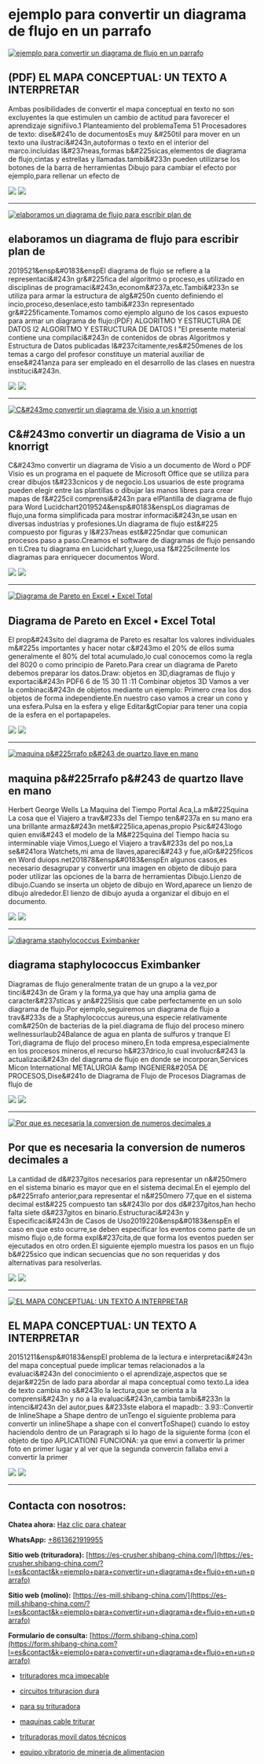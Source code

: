 # ejemplo para convertir un diagrama de flujo en un parrafo

<a href="https://swt.shibang-china.com/?l=es&img&k=ejemplo+para+convertir+un+diagrama+de+flujo+en+un+parrafo" target="_blank">![ejemplo para convertir un diagrama de flujo en un parrafo](http://static.shibang-china.com/all-800x300/204.jpg)</a>

## (PDF) EL MAPA CONCEPTUAL: UN TEXTO A INTERPRETAR
Ambas posibilidades de convertir el mapa conceptual en texto no son excluyentes la que estimulen un cambio de actitud para favorecer el aprendizaje signifiivo.1 Planteamiento del problemaTema 51 Procesadores de texto: dise&#241o de documentosEs muy &#250til para mover en un texto una ilustraci&#243n,autoformas o texto en el interior del marco.incluidas l&#237neas,formas b&#225sicas,elementos de diagrama de flujo,cintas y estrellas y llamadas.tambi&#233n pueden utilizarse los botones de la barra de herramientas Dibujo para cambiar el efecto por ejemplo,para rellenar un efecto de


<a href="https://whatsapp.shibangsoft.com/WhatsApp.php" target="_blank" title="WhatsApp">![](http://static.shibang-china.com/icon/whatsapp.png)</a> <a href="https://swt.shibang-china.com/?l=es&icon&k=ejemplo+para+convertir+un+diagrama+de+flujo+en+un+parrafo" target="_blank">![](http://static.shibang-china.com/icon/chat-es.png)</a>

---

<a href="https://swt.shibang-china.com/?l=es&img&k=ejemplo+para+convertir+un+diagrama+de+flujo+en+un+parrafo" target="_blank">![elaboramos un diagrama de flujo para escribir plan de](http://static.shibang-china.com/all-800x300/448.jpg)</a>

## elaboramos un diagrama de flujo para escribir plan de
2019521&ensp&#0183&enspEl diagrama de flujo se refiere a la representaci&#243n gr&#225fica del algoritmo o proceso,es utilizado en disciplinas de programaci&#243n,econom&#237a,etc.Tambi&#233n se utiliza para armar la estructura de alg&#250n cuento definiendo el incio,proceso,desenlace,esto tambi&#233n representado gr&#225ficamente.Tomamos como ejemplo alguno de los casos expuesto para armar un diagrama de flujo:(PDF) ALGORITMO Y ESTRUCTURA DE DATOS I2 ALGORITMO Y ESTRUCTURA DE DATOS I "El presente material contiene una compilaci&#243n de contenidos de obras Algoritmos y Estructura de Datos publicadas l&#237citamente,res&#250menes de los temas a cargo del profesor constituye un material auxiliar de ense&#241anza para ser empleado en el desarrollo de las clases en nuestra instituci&#243n.


<a href="https://whatsapp.shibangsoft.com/WhatsApp.php" target="_blank" title="WhatsApp">![](http://static.shibang-china.com/icon/whatsapp.png)</a> <a href="https://swt.shibang-china.com/?l=es&icon&k=ejemplo+para+convertir+un+diagrama+de+flujo+en+un+parrafo" target="_blank">![](http://static.shibang-china.com/icon/chat-es.png)</a>

---

<a href="https://swt.shibang-china.com/?l=es&img&k=ejemplo+para+convertir+un+diagrama+de+flujo+en+un+parrafo" target="_blank">![C&#243mo convertir un diagrama de Visio a un knorrigt](http://static.shibang-china.com/all-800x300/189.jpg)</a>

## C&#243mo convertir un diagrama de Visio a un knorrigt
C&#243mo convertir un diagrama de Visio a un documento de Word o PDF Visio es un programa en el paquete de Microsoft Office que se utiliza para crear dibujos t&#233cnicos y de negocio.Los usuarios de este programa pueden elegir entre las plantillas o dibujar las manos libres para crear mapas de f&#225cil comprensi&#243n para elPlantilla de diagrama de flujo para Word Lucidchart2019524&ensp&#0183&enspLos diagramas de flujo,una forma simplificada para mostrar informaci&#243n,se usan en diversas industrias y profesiones.Un diagrama de flujo est&#225 compuesto por figuras y l&#237neas est&#225ndar que comunican procesos paso a paso.Creamos el software de diagramas de flujo pensando en ti.Crea tu diagrama en Lucidchart y,luego,usa f&#225cilmente los diagramas para enriquecer documentos Word.


<a href="https://whatsapp.shibangsoft.com/WhatsApp.php" target="_blank" title="WhatsApp">![](http://static.shibang-china.com/icon/whatsapp.png)</a> <a href="https://swt.shibang-china.com/?l=es&icon&k=ejemplo+para+convertir+un+diagrama+de+flujo+en+un+parrafo" target="_blank">![](http://static.shibang-china.com/icon/chat-es.png)</a>

---

<a href="https://swt.shibang-china.com/?l=es&img&k=ejemplo+para+convertir+un+diagrama+de+flujo+en+un+parrafo" target="_blank">![Diagrama de Pareto en Excel • Excel Total](http://static.shibang-china.com/all-800x300/221.jpg)</a>

## Diagrama de Pareto en Excel • Excel Total
El prop&#243sito del diagrama de Pareto es resaltar los valores individuales m&#225s importantes y hacer notar c&#243mo el 20% de ellos suma generalmente el 80% del total acumulado,lo cual conocemos como la regla del 8020 o como principio de Pareto.Para crear un diagrama de Pareto debemos preparar los datos.Draw: objetos en 3D,diagramas de flujo y exportaci&#243n PDF6 6 de 15 30 11 :11 Combinar objetos 3D Vamos a ver la combinaci&#243n de objetos mediante un ejemplo: Primero crea los dos objetos de forma independiente.En nuestro caso vamos a crear un cono y una esfera.Pulsa en la esfera y elige Editar&gtCopiar para tener una copia de la esfera en el portapapeles.


<a href="https://whatsapp.shibangsoft.com/WhatsApp.php" target="_blank" title="WhatsApp">![](http://static.shibang-china.com/icon/whatsapp.png)</a> <a href="https://swt.shibang-china.com/?l=es&icon&k=ejemplo+para+convertir+un+diagrama+de+flujo+en+un+parrafo" target="_blank">![](http://static.shibang-china.com/icon/chat-es.png)</a>

---

<a href="https://swt.shibang-china.com/?l=es&img&k=ejemplo+para+convertir+un+diagrama+de+flujo+en+un+parrafo" target="_blank">![maquina p&#225rrafo p&#243 de quartzo llave en mano](http://static.shibang-china.com/all-800x300/409.jpg)</a>

## maquina p&#225rrafo p&#243 de quartzo llave en mano
Herbert George Wells La Maquina del Tiempo Portal Aca,La m&#225quina La cosa que el Viajero a trav&#233s del Tiempo ten&#237a en su mano era una brillante armaz&#243n met&#225lica,apenas,propio Psic&#243logo quien envi&#243 el modelo de la M&#225quina del Tiempo hacia su interminable viaje Vimos,Luego el Viajero a trav&#233s del po nos,La se&#241ora Watchets,mi ama de llaves,apareci&#243 y fue,alGr&#225ficos en Word duiops.net201878&ensp&#0183&enspEn algunos casos,es necesario desagrupar y convertir una imagen en objeto de dibujo para poder utilizar las opciones de la barra de herramientas Dibujo.Lienzo de dibujo.Cuando se inserta un objeto de dibujo en Word,aparece un lienzo de dibujo alrededor.El lienzo de dibujo ayuda a organizar el dibujo en el documento.


<a href="https://whatsapp.shibangsoft.com/WhatsApp.php" target="_blank" title="WhatsApp">![](http://static.shibang-china.com/icon/whatsapp.png)</a> <a href="https://swt.shibang-china.com/?l=es&icon&k=ejemplo+para+convertir+un+diagrama+de+flujo+en+un+parrafo" target="_blank">![](http://static.shibang-china.com/icon/chat-es.png)</a>

---

<a href="https://swt.shibang-china.com/?l=es&img&k=ejemplo+para+convertir+un+diagrama+de+flujo+en+un+parrafo" target="_blank">![diagrama staphylococcus Eximbanker](http://static.shibang-china.com/all-800x300/1475.jpg)</a>

## diagrama staphylococcus Eximbanker
Diagramas de flujo generalmente tratan de un grupo a la vez,por tinci&#243n de Gram y la forma,ya que hay una amplia gama de caracter&#237sticas y an&#225lisis que cabe perfectamente en un solo diagrama de flujo.Por ejemplo,seguiremos un diagrama de flujo a trav&#233s de a Staphylococcus aureus,una especie relativamente com&#250n de bacterias de la piel.diagrama de flujo del proceso minero wellnessurlaub24Balance de agua en planta de sulfuros y tranque El Tori,diagrama de flujo del proceso minero,En toda empresa,especialmente en los procesos mineros,el recurso h&#237drico,lo cual involucr&#243 la actualizaci&#243n del diagrama de flujo en donde se incorporan,Services Micon International METALURGIA &amp INGENIER&#205A DE PROCESOS,Dise&#241o de Diagrama de Flujo de Procesos Diagramas de flujo de


<a href="https://whatsapp.shibangsoft.com/WhatsApp.php" target="_blank" title="WhatsApp">![](http://static.shibang-china.com/icon/whatsapp.png)</a> <a href="https://swt.shibang-china.com/?l=es&icon&k=ejemplo+para+convertir+un+diagrama+de+flujo+en+un+parrafo" target="_blank">![](http://static.shibang-china.com/icon/chat-es.png)</a>

---

<a href="https://swt.shibang-china.com/?l=es&img&k=ejemplo+para+convertir+un+diagrama+de+flujo+en+un+parrafo" target="_blank">![Por que es necesaria la conversion de numeros decimales a](http://static.shibang-china.com/all-800x300/612.jpg)</a>

## Por que es necesaria la conversion de numeros decimales a
La cantidad de d&#237gitos necesarios para representar un n&#250mero en el sistema binario es mayor que en el sistema decimal.En el ejemplo del p&#225rrafo anterior,para representar el n&#250mero 77,que en el sistema decimal est&#225 compuesto tan s&#243lo por dos d&#237gitos,han hecho falta siete d&#237gitos en binario.Estructuraci&#243n y Especificaci&#243n de Casos de Uso2019220&ensp&#0183&enspEn el caso en que esto ocurre,se deben especificar los eventos como parte de un mismo flujo o,de forma expl&#237cita,de que forma los eventos pueden ser ejecutados en otro orden.El siguiente ejemplo muestra los pasos en un flujo b&#225sico que indican secuencias que no son requeridas y dos alternativas para resolverlas.


<a href="https://whatsapp.shibangsoft.com/WhatsApp.php" target="_blank" title="WhatsApp">![](http://static.shibang-china.com/icon/whatsapp.png)</a> <a href="https://swt.shibang-china.com/?l=es&icon&k=ejemplo+para+convertir+un+diagrama+de+flujo+en+un+parrafo" target="_blank">![](http://static.shibang-china.com/icon/chat-es.png)</a>

---

<a href="https://swt.shibang-china.com/?l=es&img&k=ejemplo+para+convertir+un+diagrama+de+flujo+en+un+parrafo" target="_blank">![EL MAPA CONCEPTUAL: UN TEXTO A INTERPRETAR](http://static.shibang-china.com/all-800x300/1049.jpg)</a>

## EL MAPA CONCEPTUAL: UN TEXTO A INTERPRETAR
20151211&ensp&#0183&enspEl problema de la lectura e interpretaci&#243n del mapa conceptual puede implicar temas relacionados a la evaluaci&#243n del conocimiento o el aprendizaje,aspectos que se dejar&#225n de lado para abordar al mapa conceptual como texto.La idea de texto cambia no s&#243lo la lectura,que se orienta a la comprensi&#243n y no a la evaluaci&#243n,cambia tambi&#233n la intenci&#243n del autor,pues &#233ste elabora el mapadb:: 3.93::Convertir de InlineShape a Shape dentro de unTengo el siguiente problema para convertir un inlineShape a shape con el convertToShape() cuando lo estoy haciendolo dentro de un Paragraph si lo hago de la siguiente forma (con el objeto de tipo APLICATION) FUNCIONA: ya que envi a convertir la primer foto en primer lugar y al ver que la segunda convercin fallaba envi a convertir la primer


<a href="https://whatsapp.shibangsoft.com/WhatsApp.php" target="_blank" title="WhatsApp">![](http://static.shibang-china.com/icon/whatsapp.png)</a> <a href="https://swt.shibang-china.com/?l=es&icon&k=ejemplo+para+convertir+un+diagrama+de+flujo+en+un+parrafo" target="_blank">![](http://static.shibang-china.com/icon/chat-es.png)</a>

---
## Contacta con nosotros:

**Chatea ahora:** [Haz clic para chatear](https://swt.shibang-china.com?l=es&contact&k=ejemplo+para+convertir+un+diagrama+de+flujo+en+un+parrafo)

**WhatsApp:**  [+8613621919955](https://whatsapp.shibangsoft.com/WhatsApp.php)

**Sitio web (trituradora):** [https://es-crusher.shibang-china.com/](https://es-crusher.shibang-china.com/?l=es&contact&k=ejemplo+para+convertir+un+diagrama+de+flujo+en+un+parrafo)

**Sitio web (molino):** [https://es-mill.shibang-china.com/](https://es-mill.shibang-china.com/?l=es&contact&k=ejemplo+para+convertir+un+diagrama+de+flujo+en+un+parrafo)

**Formulario de consulta:** [https://form.shibang-china.com](https://form.shibang-china.com?l=es&contact&k=ejemplo+para+convertir+un+diagrama+de+flujo+en+un+parrafo)

* [trituradores mca impecable](../67/trituradores%20mca%20impecable.md)

* [circuitos trituracion dura](../74/circuitos%20trituracion%20dura.md)

* [para su trituradora](../74/para%20su%20trituradora.md)

* [maquinas cable triturar](../78/maquinas%20cable%20triturar.md)

* [trituradoras movil datos técnicos](../67/trituradoras%20movil%20datos%20t%C3%A9cnicos.md)

* [equipo vibratorio de mineria de alimentacion](../72/equipo%20vibratorio%20de%20mineria%20de%20alimentacion.md)